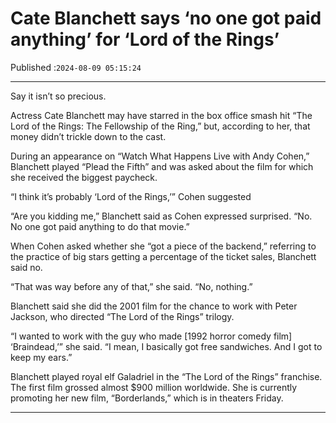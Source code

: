# Cate Blanchett says ‘no one got paid anything’ for ‘Lord of the Rings’

Published :`2024-08-09 05:15:24`

---

Say it isn’t so precious.

Actress Cate Blanchett may have starred in the box office smash hit “The Lord of the Rings: The Fellowship of the Ring,” but, according to her, that money didn’t trickle down to the cast.

During an appearance on “Watch What Happens Live with Andy Cohen,” Blanchett played “Plead the Fifth” and was asked about the film for which she received the biggest paycheck.

“I think it’s probably ‘Lord of the Rings,’” Cohen suggested

“Are you kidding me,” Blanchett said as Cohen expressed surprised. “No. No one got paid anything to do that movie.”

When Cohen asked whether she “got a piece of the backend,” referring to the practice of big stars getting a percentage of the ticket sales, Blanchett said no.

“That was way before any of that,” she said. “No, nothing.”

Blanchett said she did the 2001 film for the chance to work with Peter Jackson, who directed “The Lord of the Rings” trilogy.

“I wanted to work with the guy who made [1992 horror comedy film] ‘Braindead,’” she said. “I mean, I basically got free sandwiches. And I got to keep my ears.”

Blanchett played royal elf Galadriel in the “The Lord of the Rings” franchise. The first film grossed almost $900 million worldwide. She is currently promoting her new film, “Borderlands,” which is in theaters Friday.

---

